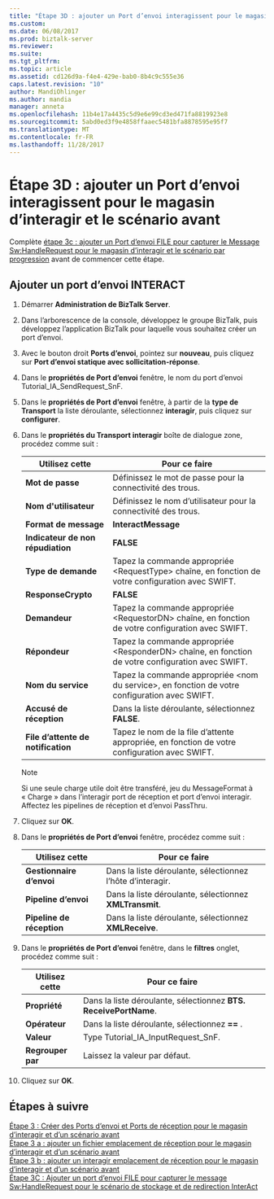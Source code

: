 ```yaml
---
title: "Étape 3D : ajouter un Port d’envoi interagissent pour le magasin d’interagir et le scénario avant | Documents Microsoft"
ms.custom: 
ms.date: 06/08/2017
ms.prod: biztalk-server
ms.reviewer: 
ms.suite: 
ms.tgt_pltfrm: 
ms.topic: article
ms.assetid: cd126d9a-f4e4-429e-bab0-8b4c9c555e36
caps.latest.revision: "10"
author: MandiOhlinger
ms.author: mandia
manager: anneta
ms.openlocfilehash: 11b4e17a4435c5d9e6e99cd3ed471fa8819923e8
ms.sourcegitcommit: 5abd0ed3f9e4858ffaaec5481bfa8878595e95f7
ms.translationtype: MT
ms.contentlocale: fr-FR
ms.lasthandoff: 11/28/2017
---
```

# <a name="step-3d-add-an-interact-send-port-for-the-interact-store-and-forward-scenario"></a>Étape 3D : ajouter un Port d’envoi interagissent pour le magasin d’interagir et le scénario avant
Complète [étape 3c : ajouter un Port d’envoi FILE pour capturer le Message Sw:HandleRequest pour le magasin d’interagir et le scénario par progression](../../adapters-and-accelerators/fileact-interact/step-3c-add-file-send-port-to-get-sw-handlerequest-interact-store-and-forward.md) avant de commencer cette étape.
  
## <a name="add-an-interact-send-port"></a>Ajouter un port d’envoi INTERACT  
  
1.  Démarrer **Administration de BizTalk Server**.  
  
2.  Dans l’arborescence de la console, développez le groupe BizTalk, puis développez l’application BizTalk pour laquelle vous souhaitez créer un port d’envoi.  
  
3.  Avec le bouton droit **Ports d’envoi**, pointez sur **nouveau**, puis cliquez sur **Port d’envoi statique avec sollicitation-réponse**.  
  
4.  Dans le **propriétés de Port d’envoi** fenêtre, le nom du port d’envoi Tutorial_IA_SendRequest_SnF.  
  
5.  Dans le **propriétés de Port d’envoi** fenêtre, à partir de la **type de Transport** la liste déroulante, sélectionnez **interagir**, puis cliquez sur **configurer**.  
  
6.  Dans le **propriétés du Transport interagir** boîte de dialogue zone, procédez comme suit :  
  
    |**Utilisez cette**|**Pour ce faire**|  
    |------------------|--------------------|  
    |**Mot de passe**|Définissez le mot de passe pour la connectivité des trous.|  
    |**Nom d'utilisateur**|Définissez le nom d’utilisateur pour la connectivité des trous.|  
    |**Format de message**|**InteractMessage**|  
    |**Indicateur de non répudiation**|**FALSE**|  
    |**Type de demande**|Tapez la commande appropriée \<RequestType\> chaîne, en fonction de votre configuration avec SWIFT.|  
    |**ResponseCrypto**|**FALSE**|  
    |**Demandeur**|Tapez la commande appropriée \<RequestorDN\> chaîne, en fonction de votre configuration avec SWIFT.|  
    |**Répondeur**|Tapez la commande appropriée \<ResponderDN\> chaîne, en fonction de votre configuration avec SWIFT.|  
    |**Nom du service**|Tapez la commande appropriée \<nom du service\>, en fonction de votre configuration avec SWIFT.|  
    |**Accusé de réception**|Dans la liste déroulante, sélectionnez **FALSE**.|  
    |**File d’attente de notification**|Tapez le nom de la file d’attente appropriée, en fonction de votre configuration avec SWIFT.|  
  
    > [!NOTE]
    >  Si une seule charge utile doit être transféré, jeu du MessageFormat à « Charge » dans l’interagir port de réception et port d’envoi interagir. Affectez les pipelines de réception et d’envoi PassThru.  
  
7.  Cliquez sur **OK**.  
  
8.  Dans le **propriétés de Port d’envoi** fenêtre, procédez comme suit :  
  
    |**Utilisez cette**|**Pour ce faire**|  
    |------------------|--------------------|  
    |**Gestionnaire d’envoi**|Dans la liste déroulante, sélectionnez l’hôte d’interagir.|  
    |**Pipeline d’envoi**|Dans la liste déroulante, sélectionnez **XMLTransmit**.|  
    |**Pipeline de réception**|Dans la liste déroulante, sélectionnez **XMLReceive**.|  
  
9. Dans le **propriétés de Port d’envoi** fenêtre, dans le **filtres** onglet, procédez comme suit :  
  
    |**Utilisez cette**|**Pour ce faire**|  
    |------------------|--------------------|  
    |**Propriété**|Dans la liste déroulante, sélectionnez **BTS. ReceivePortName**.|  
    |**Opérateur**|Dans la liste déroulante, sélectionnez  **==** .|  
    |**Valeur**|Type Tutorial_IA_InputRequest_SnF.|  
    |**Regrouper par**|Laissez la valeur par défaut.|  
  
10. Cliquez sur **OK**.  
  
## <a name="complete-steps"></a>Étapes à suivre
 [Étape 3 : Créer des Ports d’envoi et Ports de réception pour le magasin d’interagir et d’un scénario avant](../../adapters-and-accelerators/fileact-interact/step-3-create-send-and-receive-ports-for-interact-store-and-forward-scenario.md)   
 [Étape 3 a : ajouter un fichier emplacement de réception pour le magasin d’interagir et d’un scénario avant](../../adapters-and-accelerators/fileact-interact/step-3a-add-a-file-receive-location-for-interact-store-and-forward-scenario.md)   
 [Étape 3 b : ajouter un interagir emplacement de réception pour le magasin d’interagir et d’un scénario avant](../../adapters-and-accelerators/fileact-interact/step-3b-add-interact-receive-location-for-interact-store-and-forward-scenario.md)   
 [Étape 3C : Ajouter un port d’envoi FILE pour capturer le message Sw:HandleRequest pour le scénario de stockage et de redirection InterAct](../../adapters-and-accelerators/fileact-interact/step-3c-add-file-send-port-to-get-sw-handlerequest-interact-store-and-forward.md)  